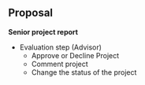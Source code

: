 ## Proposal
**Senior project report**
* Evaluation step (Advisor)
  - Approve or Decline Project
  - Comment project
  - Change the status of the project